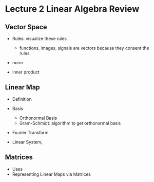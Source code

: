 # Lecture 2 Linear Algebra Review



## Vector Space

- Rules: visualize these rules 
  - functions, images, signals are vectors because they consent the rules

- norm
- inner product



## Linear Map

- Definition

- Basis 
  - Orthonormal Basis
  - Gram-Schmidt: algorithm to get orthonormal basis  

- Fourier Transform

- Linear System,



## Matrices

- Uses
- Representing Linear Maps via Matrices







